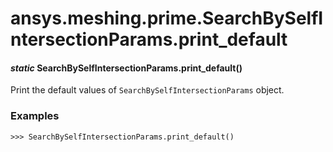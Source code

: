 # ansys.meshing.prime.SearchBySelfIntersectionParams.print_default



#### *static* SearchBySelfIntersectionParams.print_default()

Print the default values of `SearchBySelfIntersectionParams` object.

### Examples

```pycon
>>> SearchBySelfIntersectionParams.print_default()
```

<!-- !! processed by numpydoc !! -->
